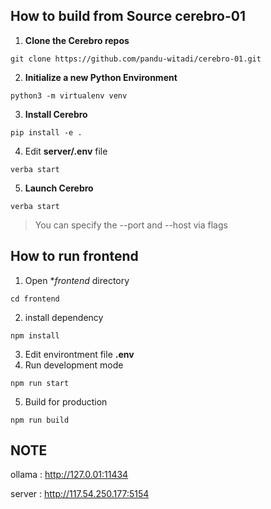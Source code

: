 ## How to build from Source cerebro-01
1. **Clone the Cerebro repos**

```
git clone https://github.com/pandu-witadi/cerebro-01.git
```

2. **Initialize a new Python Environment**

```
python3 -m virtualenv venv
```

3. **Install Cerebro**

```
pip install -e .
```

4. Edit **server/.env** file

```
verba start
```

5. **Launch Cerebro**

```
verba start
```

> You can specify the --port and --host via flags

## How to run frontend
1. Open **frontend* directory
```
cd frontend
```
2. install dependency
```
npm install
```
3. Edit environtment file **.env**
4. Run development mode
```
npm run start
```
5. Build for production
```
npm run build
```

## NOTE
ollama : http://127.0.01:11434 <server>

server : http://117.54.250.177:5154
